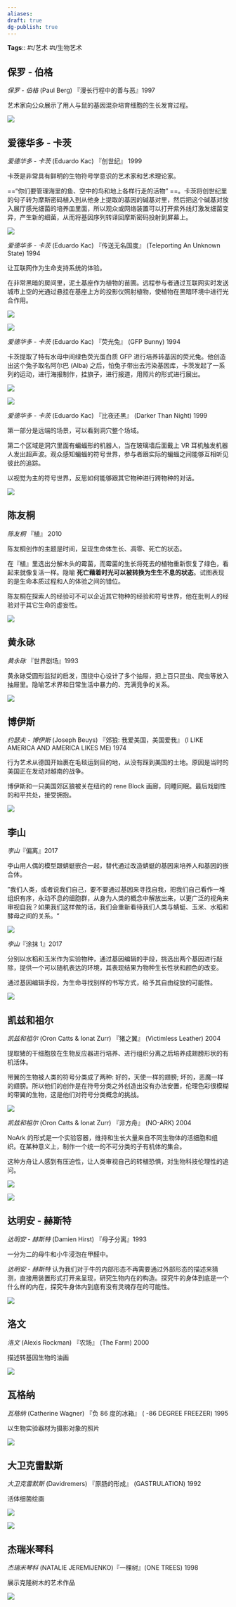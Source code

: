 ```yaml
---
aliases: 
draft: true
dg-publish: true
---
```

**Tags**:: #t/艺术 #t/生物艺术 

## 保罗 - 伯格

*保罗 - 伯格* (Paul Berg) 『漫长行程中的善与恶』1997

艺术家向公众展示了用人与鼠的基因混杂培育细胞的生长发育过程。

![](https://img.ractive.site/ominivore/i/2024-07/bce185419bcabbd86ea15e5429d5bc15.png)

## 爱德华多 - 卡茨

*爱德华多 - 卡茨* (Eduardo Kac) 『创世纪』 1999

卡茨是非常具有鲜明的生物符号学意识的艺术家和艺术理论家。

==“你们要管理海里的鱼、空中的鸟和地上各样行走的活物” ==。卡茨将创世纪里的句子转为摩斯密码植入到从他身上提取的基因的碱基对里，然后把这个碱基对放入展厅感光细菌的培养皿里面，所以观众或网络装置可以打开紫外线灯激发细菌变异，产生新的细菌，从而将基因序列转译回摩斯密码投射到屏幕上。

![](https://img.ractive.site/ominivore/i/2024-07/db13dca1f4ed36db329119ce05fe2a69.jpg)

*爱德华多 - 卡茨* (Eduardo Kac) 『传送无名国度』 (Teleporting An Unknown State) 1994

让互联网作为生命支持系统的体验。

在非常黑暗的房间里，泥土基座作为植物的苗圃。远程参与者通过互联网实时发送城市上空的光通过悬挂在基座上方的投影仪照射植物，使植物在黑暗环境中进行光合作用。

![](https://img.ractive.site/ominivore/i/2024-07/2a437cf847dea5dc3e4545e0c03a0d0a.png)

![](https://img.ractive.site/ominivore/i/2024-07/1b64ef5e0e5ab256956e1d71df3babbf.png)

*爱德华多 - 卡茨* (Eduardo Kac) 『荧光兔』 (GFP Bunny) 1994

卡茨提取了特有水母中间绿色荧光蛋白质 GFP 进行培养转基因的荧光兔。他创造出这个兔子取名阿尔巴 (Alba) 之后，怕兔子带出去污染基因库，卡茨发起了一系列的运动，进行海报制作，挂旗子，进行报道，用照片的形式进行展出。

![](https://img.ractive.site/ominivore/i/2024-07/e0e15c06a083a19e5f83f2e1eebe9f90.png)

![](https://img.ractive.site/ominivore/i/2024-07/ba1811918ba9f9fc43bcf25ff4e95c60.png)

*爱德华多 - 卡茨* (Eduardo Kac) 『比夜还黑』 (Darker Than Night) 1999

第一部分是远端的场景，可以看到洞穴整个场域。

第二个区域是洞穴里面有蝙蝠形的机器人，当在玻璃墙后面戴上 VR 耳机触发机器人发出超声波。观众感知蝙蝠的符号世界，参与者跟实际的蝙蝠之间能够互相听见彼此的追踪。

以视觉为主的符号世界，反思如何能够跟其它物种进行跨物种的对话。

![](https://img.ractive.site/ominivore/i/2024-07/c867911902f080f05438c1d633644ac0.png)

## 陈友桐

*陈友桐* 『植』 2010

陈友桐创作的主题是时间，呈现生命体生长、凋零、死亡的状态。

在『植』里选出分解木头的霉菌，而霉菌的生长将死去的植物重新恢复了绿色，看起来就像复活一样。隐喻 **死亡藉着时光可以被转换为生生不息的状态**。试图表现的是生命本质过程和人的体验之间的错位。

陈友桐在探索人的经验可不可以企近其它物种的经验和符号世界，他在批判人的经验对于其它生命的虚妄性。

![](https://img.ractive.site/ominivore/i/2024-07/f8ce78f463cb06e8db159570286877d3.png)

## 黄永砯

*黄永砯* 『世界剧场』1993

黄永砯受圆形监狱的启发，围绕中心设计了多个抽屉，把上百只昆虫、爬虫等放入抽屉里。隐喻艺术界和日常生活中暴力的、充满竞争的关系。

![](https://img.ractive.site/ominivore/i/2024-07/4a932d75f638f2f695bf748e4153b5cb.png)

## 博伊斯

*约瑟夫 - 博伊斯* (Joseph Beuys) 『郊狼: 我爱美国，美国爱我』 (I LIKE AMERICA AND AMERICA LIKES ME) 1974

行为艺术从德国开始裹在毛毯运到目的地，从没有踩到美国的土地。原因是当时的美国正在发动对越南的战争。

博伊斯和一只美国郊区狼被关在纽约的 rene Block 画廊，同睡同眠。最后戏剧性的和平共处，接受拥抱。

![](https://img.ractive.site/ominivore/i/2024-07/176fe8ed8bf8dfcd34e5b2c2d8102a5f.png)

## 李山

*李山*『偏离』2017

李山用人偶的模型跟蜻蜓嵌合一起，替代通过改造蜻蜓的基因来培养人和基因的嵌合体。

”我们人类，或者说我们自己，要不要通过基因来寻找自我，把我们自己看作一堆组织有序，永动不息的细胞群，从身为人类的概念中解放出来，以更广泛的视角来审视自我？如果我们这样做的话，我们会重新看待我们人类与蜻蜓、玉米、水稻和酵母之间的关系。“

![](https://img.ractive.site/ominivore/i/2024-07/630c201f495761ebc9d4ccdb67b2173b.png)

*李山*『涂抹 1』2017

分别以水稻和玉米作为实验物种，通过基因编辑的手段，挑选出两个基因进行敲除，提供一个可以随机表达的环境，其表现结果为物种生长性状和颜色的改变。

通过基因编辑手段，为生命寻找别样的书写方式，给予其自由绽放的可能性。

![](https://img.ractive.site/ominivore/i/2024-07/a5336b57890049623b9012217684b613.jpg)

## 凯兹和祖尔

*凯兹和祖尔* (Oron Catts & Ionat Zurr) 『猪之翼』 (Victimless Leather) 2004

提取猪的干细胞放在生物反应器进行培养、进行组织分离之后培养成翅膀形状的有机活体。

带翼的生物被人类的符号分类成了两种: 好的，天使一样的翅膀; 坏的，恶魔一样的翅膀。所以他们的创作是在符号分类之外创造出没有办法安置，伦理色彩很模糊的带翼的生物，这是他们对符号分类概念的挑战。

![](https://img.ractive.site/ominivore/i/2024-07/fe80546b9e68efb23b7fed2ef1293757.jpg)

*凯兹和祖尔* (Oron Catts & Ionat Zurr) 『非方舟』 (NO-ARK) 2004

NoArk 的形式是一个实验容器，维持和生长大量来自不同生物体的活细胞和组织。在某种意义上，制作一个统一的不可分类的子有机体的集合。

这种方舟让人感到有压迫性，让人类审视自己的转植恐惧，对生物科技伦理性的追问。

![](https://img.ractive.site/ominivore/i/2024-07/21094d0497244e8427af31129052f9e4.png)

![](https://img.ractive.site/ominivore/i/2024-07/9050b21e79da9f08deec1365362af466.png)

## 达明安 - 赫斯特

*达明安 - 赫斯特* (Damien Hirst) 『母子分离』1993

一分为二的母牛和小牛浸泡在甲醛中。

*达明安 - 赫斯特* 认为我们对于牛的内部形态不再需要通过外部形态的描述来猜测，直接用装置形式打开来呈现，研究生物内在的构造。探究牛的身体到底是一个什么样的内在，探究牛身体内到底有没有灵魂存在的可能性。

![](https://img.ractive.site/ominivore/i/2024-07/1addbcf5a99e6677ed8790afee7fb40a.png)

## 洛文

*洛文* (Alexis Rockman) 『农场』 (The Farm) 2000 

描述转基因生物的油画 

![](https://img.ractive.site/ominivore/i/2024-07/58b1585d72b96723b2f05551626ba96a.png)

## 瓦格纳

*瓦格纳* (Catherine Wagner) 『负 86 度的冰箱』 ( -86 DEGREE FREEZER) 1995

以生物实验器材为摄影对象的照片 

![](https://img.ractive.site/ominivore/i/2024-07/b8727fd6a258ed57815465d177553c38.png)

## 大卫克雷默斯

*大卫克雷默斯* (Davidremers) 『原肠的形成』 (GASTRULATION) 1992 

活体细菌绘画

![](https://img.ractive.site/ominivore/i/2024-07/75509d2db5f7cb91c7107a2a38a97622.png)

![](https://img.ractive.site/ominivore/i/2024-07/9e11b3bf2e326acc2b5697fbca0b5455.png)

## 杰瑞米琴科

*杰瑞米琴科* (NATALIE JEREMIJENKO)『一棵树』(ONE TREES) 1998

展示克隆树木的艺术作品

![](https://img.ractive.site/ominivore/i/2024-07/251d8e2895a2201dbb3c0aafac757c8e.png)
